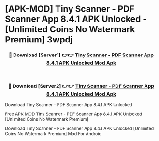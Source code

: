 # [APK-MOD] Tiny Scanner - PDF Scanner App 8.4.1 APK Unlocked - [Unlimited Coins No Watermark Premium] 3wpdj



<div align="center">
<h3>🔴 Download [Server1] 👉👉 <a href="https://momento.my/?title=Tiny_Scanner_-_PDF_Scanner_App_8.4.1_APK_Unlocked">Tiny Scanner - PDF Scanner App 8.4.1 APK Unlocked Mod Apk</a></h3><br>

<h3>🔴 Download [Server2] 👉👉 <a href="https://momento.my/?title=Tiny_Scanner_-_PDF_Scanner_App_8.4.1_APK_Unlocked">Tiny Scanner - PDF Scanner App 8.4.1 APK Unlocked Mod Apk</a></h3>
</div>



Download Tiny Scanner - PDF Scanner App 8.4.1 APK Unlocked 

Free APK MOD Tiny Scanner - PDF Scanner App 8.4.1 APK Unlocked [Unlimited Coins No Watermark Premium]

Download Tiny Scanner - PDF Scanner App 8.4.1 APK Unlocked [Unlimited Coins No Watermark Premium] Mod For Android
